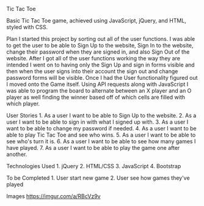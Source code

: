 Tic Tac Toe

  Basic Tic Tac Toe game, achieved using JavaScript, jQuery, and HTML, styled with CSS.

Plan
  I started this project by sorting out all of the user functions. I was able to get the user to be able to Sign Up to the website, Sign In to the website, change their password when they are signed in, and also Sign Out of the website. After I got all of the user functions working the way they are intended I went on to having only the Sign Up and sign in forms visible and then when the user signs into their account the sign out and change password forms will be visible. Once I had the User functionality figured out I moved onto the Game itself. Using API requests along with JavaScript I was able to program the board to alternate between an X player and an O player as well finding the winner based off of which cells are filled with which player.

  User Stories
    1. As a user I want to be able to Sign Up to the website.
    2. As a user I want to be able to sign in with what I signed up with.
    3. As a user I want to be able to change my password if needed.
    4. As a user I want to be able to play Tic Tac Toe and see who wins.
    5. As a user I want to be able to see who's turn it is.
    6. As a user I want to be able to see how many games I have played.
    7. As a user I want to be able to play the game one after another.

  Technologies Used
    1. jQuery
    2. HTML/CSS
    3. JavaScript
    4. Bootstrap

  To be Completed
    1. User start new game
    2. User see how games they've played

  Images
    https://imgur.com/a/RBcVz9v
